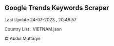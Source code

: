 

## Google Trends Keywords Scraper 
 
Last Update 24-07-2023 , 20:48:57

Country List :
VIETNAM.json



© Abdul Muttaqin 
